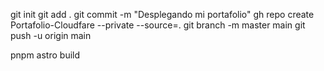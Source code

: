 git init
git add .
git commit -m "Desplegando mi portafolio"
gh repo create Portafolio-Cloudfare --private --source=.
git branch -m master main
git push -u origin main


pnpm astro build

